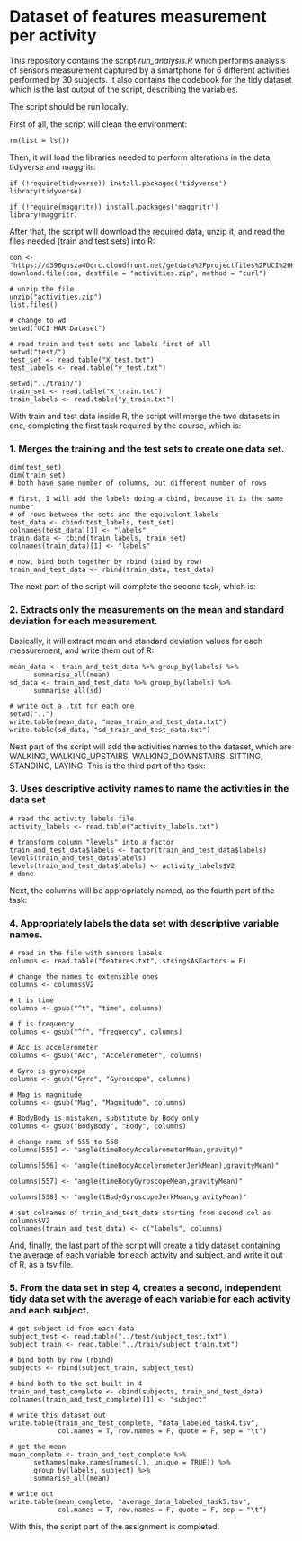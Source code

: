# Dataset of features measurement per activity

This repository contains the script *run_analysis.R* which performs analysis of sensors measurement captured by a smartphone for 6 different activities performed by 30 subjects.
It also contains the codebook for the tidy dataset which is the last output of the script, describing the variables.

The script should be run locally.

First of all, the script will clean the environment:

```Rscript
rm(list = ls())
```
Then, it will load the libraries needed to perform alterations in the data, tidyverse and maggritr:

```Rscript
if (!require(tidyverse)) install.packages('tidyverse')
library(tidyverse)

if (!require(maggritr)) install.packages('maggritr')
library(maggritr)
```
After that, the script will download the required data, unzip it, and read the files needed (train and test sets) into R:

```Rscript
con <- "https://d396qusza40orc.cloudfront.net/getdata%2Fprojectfiles%2FUCI%20HAR%20Dataset.zip"
download.file(con, destfile = "activities.zip", method = "curl")

# unzip the file
unzip("activities.zip")
list.files()

# change to wd
setwd("UCI HAR Dataset")

# read train and test sets and labels first of all
setwd("test/")
test_set <- read.table("X_test.txt")
test_labels <- read.table("y_test.txt")

setwd("../train/")
train_set <- read.table("X_train.txt")
train_labels <- read.table("y_train.txt")
```

With train and test data inside R, the script will merge the two datasets in one, completing the first task required by the course, which is:

### 1. Merges the training and the test sets to create one data set.

```Rscript
dim(test_set)
dim(train_set)
# both have same number of columns, but different number of rows

# first, I will add the labels doing a cbind, because it is the same number
# of rows between the sets and the equivalent labels
test_data <- cbind(test_labels, test_set)
colnames(test_data)[1] <- "labels"
train_data <- cbind(train_labels, train_set)
colnames(train_data)[1] <- "labels"

# now, bind both together by rbind (bind by row)
train_and_test_data <- rbind(train_data, test_data)
```
The next part of the script will complete the second task, which is:

### 2. Extracts only the measurements on the mean and standard deviation for each measurement.

Basically, it will extract mean and standard deviation values for each measurement, and write them out of R:

``` Rscript
mean_data <- train_and_test_data %>% group_by(labels) %>%
      summarise_all(mean)
sd_data <- train_and_test_data %>% group_by(labels) %>%
      summarise_all(sd)

# write out a .txt for each one
setwd("..")
write.table(mean_data, "mean_train_and_test_data.txt")
write.table(sd_data, "sd_train_and_test_data.txt")
```

Next part of the script will add the activities names to the dataset, which are WALKING, WALKING_UPSTAIRS, WALKING_DOWNSTAIRS, SITTING, STANDING, LAYING. This is the third part of the task:
### 3. Uses descriptive activity names to name the activities in the data set

```Rscript
# read the activity labels file
activity_labels <- read.table("activity_labels.txt")

# transform column "levels" into a factor
train_and_test_data$labels <- factor(train_and_test_data$labels)
levels(train_and_test_data$labels)
levels(train_and_test_data$labels) <- activity_labels$V2
# done
```

Next, the columns will be appropriately named, as the fourth part of the task:
### 4. Appropriately labels the data set with descriptive variable names.

```Rscript
# read in the file with sensors labels
columns <- read.table("features.txt", stringsAsFactors = F)

# change the names to extensible ones
columns <- columns$V2

# t is time
columns <- gsub("^t", "time", columns)

# f is frequency
columns <- gsub("^f", "frequency", columns)

# Acc is accelerometer
columns <- gsub("Acc", "Accelerometer", columns)

# Gyro is gyroscope
columns <- gsub("Gyro", "Gyroscope", columns)

# Mag is magnitude
columns <- gsub("Mag", "Magnitude", columns)

# BodyBody is mistaken, substitute by Body only
columns <- gsub("BodyBody", "Body", columns)

# change name of 555 to 558
columns[555] <- "angle(timeBodyAccelerometerMean,gravity)"

columns[556] <- "angle(timeBodyAccelerometerJerkMean),gravityMean)"

columns[557] <- "angle(timeBodyGyroscopeMean,gravityMean)"

columns[558] <- "angle(tBodyGyroscopeJerkMean,gravityMean)"

# set colnames of train_and_test_data starting from second col as columns$V2
colnames(train_and_test_data) <- c("labels", columns)
```

And, finally, the last part of the script will create a tidy dataset containing the average of each variable for each activity and subject, and write it out of R, as a tsv file.
### 5. From the data set in step 4, creates a second, independent tidy data set with the average of each variable for each activity and each subject.

```Rscript
# get subject id from each data
subject_test <- read.table("../test/subject_test.txt")
subject_train <- read.table("../train/subject_train.txt")

# bind both by row (rbind)
subjects <- rbind(subject_train, subject_test)

# bind both to the set built in 4
train_and_test_complete <- cbind(subjects, train_and_test_data)
colnames(train_and_test_complete)[1] <- "subject"

# write this dataset out
write.table(train_and_test_complete, "data_labeled_task4.tsv",
            col.names = T, row.names = F, quote = F, sep = "\t")

# get the mean
mean_complete <- train_and_test_complete %>% 
      setNames(make.names(names(.), unique = TRUE)) %>%
      group_by(labels, subject) %>%
      summarise_all(mean)

# write out
write.table(mean_complete, "average_data_labeled_task5.tsv",
            col.names = T, row.names = F, quote = F, sep = "\t")
```

With this, the script part of the assignment is completed.


